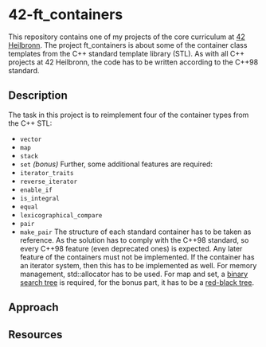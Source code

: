 # 42-ft_containers

This repository contains one of my projects of the core curriculum at [42 Heilbronn].
The project ft_containers is about some of the container class templates from the C++ standard template library (STL).
As with all C++ projects at 42 Heilbronn, the code has to be written according to the C++98 standard.

## Description

The task in this project is to reimplement four of the container types from the C++ STL:
- `vector`
- `map`
- `stack`
- `set` _(bonus)_
Further, some additional features are required:
- `iterator_traits`
- `reverse_iterator`
- `enable_if`
- `is_integral`
- `equal`
- `lexicographical_compare`
- `pair`
- `make_pair`
The structure of each standard container has to be taken as reference.
As the solution has to comply with the C++98 standard, so every C++98 feature (even deprecated ones) is expected.
Any later feature of the containers must not be implemented.
If the container has an iterator system, then this has to be implemented as well.
For memory management, std::allocator has to be used.
For map and set, a [binary search tree] is required, for the bonus part, it has to be a [red-black tree].

## Approach

## Resources


[42 Heilbronn]: https://www.42heilbronn.de/learncoderepeat
[binary search tree]: https://en.wikipedia.org/wiki/Binary_search_tree
[red-black tree]: https://en.wikipedia.org/wiki/Red-black_tree